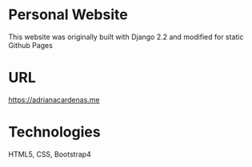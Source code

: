 # Personal Website
This website was originally built with Django 2.2 and modified for static Github Pages

# URL
https://adrianacardenas.me

# Technologies
HTML5,
CSS,
Bootstrap4

